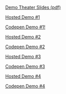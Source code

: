 <a href="https://noashx.github.io/presentations/DS_2025/Geometry-Operators-Dev-Tech-Summit_2025_Demo-Theater-0311.pdf">Demo Theater Slides (pdf)</a>

<a href="https://noashx.github.io/presentations/DS_2025/Geometry%20Operators%20-%20Demo%201.html">Hosted Demo #1</a>

<a href="https://codepen.io/noash/pen/ogNegEG?editors=1000">Codepen Demo #1!</a>

<a href="https://noashx.github.io/presentations/DS_2025/Geometry%20Operators%20-%20Demo%202.html">Hosted Demo #2</a>

<a href="https://codepen.io/noash/pen/zxYdvGM?editors=1000">Codepen Demo #2</a>

<a href="https://noashx.github.io/presentations/DS_2025/Geometry%20Operators%20-%20Demo%203.html">Hosted Demo #3</a>

<a href="https://codepen.io/noash/pen/zxYEOgj?editors=1000">Codepen Demo #3</a>

<a href="https://noashx.github.io/presentations/DS_2025/Geometry%20Operators%20-%20Demo%204.html">Hosted Demo #4</a>

<a href="https://codepen.io/noash/pen/MYWEEdo?editors=1000">Codepen Demo #4</a>

